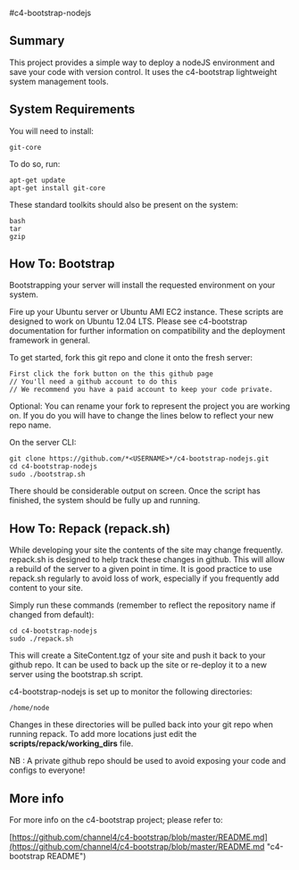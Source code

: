 #c4-bootstrap-nodejs

## Summary

This project provides a simple way to deploy a nodeJS environment and save your code with version control. It uses the c4-bootstrap lightweight system management tools.

## System Requirements

You will need to install:

    git-core

To do so, run:

    apt-get update
    apt-get install git-core

These standard toolkits should also be present on the system:

    bash
    tar
    gzip

## How To: Bootstrap

Bootstrapping your server will install the requested environment on your system.

Fire up your Ubuntu server or Ubuntu AMI EC2 instance. These scripts are designed to work on Ubuntu 12.04 LTS. Please see c4-bootstrap documentation for further information on compatibility and the deployment framework in general.

To get started, fork this git repo and clone it onto the fresh server:

    First click the fork button on the this github page
    // You'll need a github account to do this
    // We recommend you have a paid account to keep your code private.
    
Optional: You can rename your fork to represent the project you are working on. If you do you will have to change the lines below to reflect your new repo name.

On the server CLI:

    git clone https://github.com/*<USERNAME>*/c4-bootstrap-nodejs.git
    cd c4-bootstrap-nodejs
    sudo ./bootstrap.sh

There should be considerable output on screen. Once the script has finished, the system should be fully up and running.

## How To: Repack (repack.sh)

While developing your site the contents of the site may change frequently. repack.sh is designed to help track these changes in github. This will allow a rebuild of the server to a given point in time. It is good practice to use repack.sh regularly to avoid loss of work, especially if you frequently add content to your site.

Simply run these commands (remember to reflect the repository name if changed from default):

    cd c4-bootstrap-nodejs
    sudo ./repack.sh

This will create a SiteContent.tgz of your site and push it back to your github repo. It can be used to back up the site or re-deploy it to a new server using the bootstrap.sh script. 

c4-bootstrap-nodejs is set up to monitor the following directories:

    /home/node

Changes in these directories will be pulled back into your git repo when running repack. To add more locations just edit the __scripts/repack/working_dirs__ file.

NB : A private github repo should be used to avoid exposing your code and configs to everyone!

## More info

For more info on the c4-bootstrap project; please refer to:

[https://github.com/channel4/c4-bootstrap/blob/master/README.md](https://github.com/channel4/c4-bootstrap/blob/master/README.md "c4-bootstrap README")
